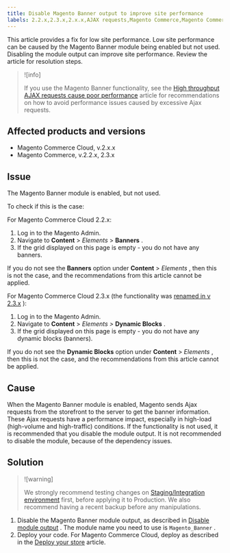 ```yaml
---
title: Disable Magento Banner output to improve site performance
labels: 2.2.x,2.3.x,2.x.x,AJAX requests,Magento Commerce,Magento Commerce Cloud,banner,disable,how to,performance
---
```


This article provides a fix for low site performance. Low site performance can be caused by the Magento Banner module being enabled but not used. Disabling the module output can improve site performance. Review the article for resolution steps.

>![info]
>
>If you use the Magento Banner functionality, see the [High throughput AJAX requests cause poor performance](https://support.magento.com/hc/en-us/articles/360039286472-High-throughput-AJAX-requests-cause-poor-performance) article for recommendations on how to avoid performance issues caused by excessive Ajax requests.

## Affected products and versions

* Magento Commerce Cloud, v.2.x.x
* Magento Commerce, v.2.2.x, 2.3.x

## Issue

The Magento Banner module is enabled, but not used.

To check if this is the case:

For Magento Commerce Cloud 2.2.x:

1. Log in to the Magento Admin.
1. Navigate to **Content** > *Elements* > **Banners** .
1. If the grid displayed on this page is empty - you do not have any banners.

If you do not see the **Banners** option under **Content** > *Elements* , then this is not the case, and the recommendations from this article cannot be applied.

For Magento Commerce Cloud 2.3.x (the functionality was [renamed in v 2.3.x](https://devdocs.magento.com/guides/v2.3/release-notes/ReleaseNotes2.3.0Commerce.html#banner-now-dynamic-block) ):

1. Log in to the Magento Admin.
1. Navigate to **Content** > *Elements >*  **Dynamic Blocks** .
1. If the grid displayed on this page is empty - you do not have any dynamic blocks (banners).

If you do not see the **Dynamic Blocks** option under **Content** > *Elements* , then this is not the case, and the recommendations from this article cannot be applied.

## Cause

When the Magento Banner module is enabled, Magento sends Ajax requests from the storefront to the server to get the banner information. These Ajax requests have a performance impact, especially in high-load (high-volume and high-traffic) conditions. If the functionality is not used, it is recommended that you disable the module output. It is not recommended to disable the module, because of the dependency issues.

## Solution

>![warning]
>
>We strongly recommend testing changes on [Staging/Integration environment](https://support.magento.com/hc/en-us/articles/360043032152-Integration-Environment-enhancement-request-Pro-and-Starter) first, before applying it to Production. We also recommend having a recent backup before any manipulations.

1. Disable the Magento Banner module output, as described in [Disable module output](https://devdocs.magento.com/guides/v2.3/config-guide/config/disable-module-output.html) . The module name you need to use is `Magento_Banner` .
1. Deploy your code. For Magento Commerce Cloud, deploy as described in the [Deploy your store](https://devdocs.magento.com/guides/v2.3/cloud/live/stage-prod-live.html) article.
